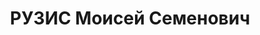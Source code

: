 ---
title: РУЗИС Моисей Семенович
description: "Род. в 1904, Украина, г. Балта, еврей, обр.: высшее, член ВКП(б) с 1922\
  \ по 1934. Проживал: Украинская ССР, Харьков, Пушкинская, 48/50, кв. 21а. Инженер\
  \ по с/х, директор ХТУ, партр. работник \n  Арестован 02.08.1937. Обв. по ст. 54-7-8-11\
  \ (участник контрреволюционной террористической организации правых). Приговор: ВК\
  \ ВС СССР, 07.12.1937 – ВМН. Расстрелян 08.12.1937, Харьков. \n  Реабилитирован\
  \ 15.12.1956"
---